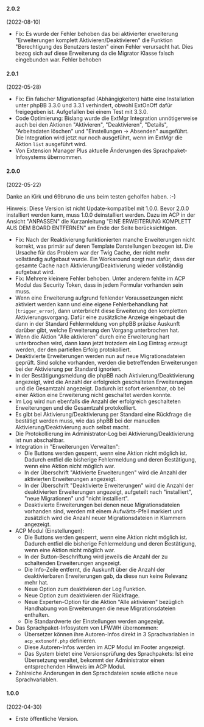 #### 2.0.2
(2022-08-10)

* Fix: Es wurde der Fehler behoben das bei aktivierter erweiterung "Erweiterungen komplett Aktivieren/Deaktivieren" die Funktion "Berechtigung des Benutzers testen" einen Fehler verursacht hat. Dies bezog sich auf diese Erweiterung da die Migrator Klasse falsch eingebunden war. Fehler behoben

#### 2.0.1
(2022-05-28)

* Fix: Ein falscher Migrationspfad (Abhängigkeiten) hätte eine Installation unter phpBB 3.3.0 und 3.3.1 verhindert, obwohl ExtOnOff dafür freigegeben ist. Aufgefallen bei einem Test mit 3.3.0.
* Code Optimierung: Bislang wurde die ExtMgr Integration unnötigerweise auch bei den Aktionen "Aktivieren", "Deaktivieren", "Details", "Arbeitsdaten löschen" und "Einstellungen -> Absenden" ausgeführt. Die Integration wird jetzt nur noch ausgeführt, wenn im ExtMgr die Aktion `list` ausgeführt wird.
* Von Extension Manager Plus aktuelle Änderungen des Sprachpaket-Infosystems übernommen.

#### 2.0.0
(2022-05-22)

Danke an Kirk und 69bruno die uns beim testen geholfen haben. :-)

Hinweis: Diese Version ist nicht Update-kompatibel mit 1.0.0. Bevor 2.0.0 installiert werden kann, muss 1.0.0 deinstalliert werden. Dazu im ACP in der Ansicht "ANPASSEN" die Kurzanleitung "EINE ERWEITERUNG KOMPLETT AUS DEM BOARD ENTFERNEN" am Ende der Seite berücksichtigen.

* Fix: Nach der Reaktivierung funktionierten manche Erweiterungen nicht korrekt, was primär auf deren Template Darstellungen bezogen ist. Die Ursache für das Problem war der Twig Cache, der nicht mehr vollständig aufgebaut wurde. Ein Workaround sorgt nun dafür, dass der gesamte Cache nach Aktivierung/Deaktivierung wieder vollständig aufgebaut wird.
* Fix: Mehrere kleinere Fehler behoben. Unter anderem fehlte im ACP Modul das Security Token, dass in jedem Formular vorhanden sein muss.
* Wenn eine Erweiterung aufgrund fehlender Voraussetzungen nicht aktiviert werden kann und eine eigene Fehlerbehandlung hat (`trigger_error`), dann unterbricht diese Erweiterung den kompletten Aktivierungsvorgang. Dafür eine zusätzliche Anzeige eingebaut die dann in der Standard Fehlermeldung von phpBB präzise Auskunft darüber gibt, welche Erweiterung den Vorgang unterbrochen hat.
* Wenn die Aktion "Alle aktivieren" durch eine Erweiterung hart unterbrochen wird, dann kann jetzt trotzdem ein Log Eintrag erzeugt werden, der den partiellen Erfolg protokolliert.
* Deaktivierte Erweiterungen werden nun auf neue Migrationsdateien geprüft. Sind solche vorhanden, werden die betreffenden Erweiterungen bei der Aktivierung per Standard ignoriert.
* In der Bestätigungsmeldung die phpBB nach Aktivierung/Deaktivierung angezeigt, wird die Anzahl der erfolgreich geschalteten Erweiterungen und die Gesamtzahl angezeigt. Dadurch ist sofort erkennbar, ob bei einer Aktion eine Erweiterung nicht geschaltet werden konnte.
* Im Log wird nun ebenfalls die Anzahl der erfolgreich geschalteten Erweiterungen und die Gesamtzahl protokolliert.
* Es gibt bei Aktivierung/Deaktivierung per Standard eine Rückfrage die bestätigt werden muss, wie das phpBB bei der manuellen Aktivierung/Deaktivierung auch selbst macht.
* Die Protokollierung im Administrator-Log bei Aktivierung/Deaktivierung ist nun abschaltbar.
* Integration in "Erweiterungen Verwalten":
  * Die Buttons werden gesperrt, wenn eine Aktion nicht möglich ist. Dadurch entfiel die bisherige Fehlermeldung und deren Bestätigung, wenn eine Aktion nicht möglich war.
  * In der Überschrift "Aktivierte Erweiterungen" wird die Anzahl der aktivierten Erweiterungen angezeigt.
  * In der Überschrift "Deaktivierte Erweiterungen" wird die Anzahl der deaktivierten Erweiterungen angezeigt, aufgeteilt nach "installiert", "neue Migrationen" und "nicht installiert".
  * Deaktivierte Erweiterungen bei denen neue Migrationsdateien vorhanden sind, werden mit einem Aufwärts-Pfeil markiert und zusätzlich wird die Anzahl neuer Migrationsdateien in Klammern angezeigt.
* ACP Modul (Einstellungen):
  * Die Buttons werden gesperrt, wenn eine Aktion nicht möglich ist. Dadurch entfiel die bisherige Fehlermeldung und deren Bestätigung, wenn eine Aktion nicht möglich war.
  * In der Button-Beschriftung wird jeweils die Anzahl der zu schaltenden Erweiterungen angezeigt.
  * Die Info-Zeile entfernt, die Auskunft über die Anzahl der deaktivierbaren Erweiterungen gab, da diese nun keine Relevanz mehr hat.
  * Neue Option zum deaktivieren der Log Funktion.
  * Neue Option zum deaktivieren der Rückfrage.
  * Neue Experten-Option für die Aktion "Alle aktivieren" bezüglich Handhabung von Erweiterungen die neue Migrationsdateien enthalten.
  * Die Standardwerte der Einstellungen werden angezeigt.
* Das Sprachpaket-Infosystem von LFWWH übernommen:
  * Übersetzer können ihre Autoren-Infos direkt in 3 Sprachvariablen in `acp_extonoff.php` definieren.
  * Diese Autoren-Infos werden im ACP Modul im Footer angezeigt.
  * Das System bietet eine Versionsprüfung des Sprachpakets: Ist eine Übersetzung veraltet, bekommt der Administrator einen entsprechenden Hinweis im ACP Modul.
* Zahlreiche Änderungen in den Sprachdateien sowie etliche neue Sprachvariablen.

#### 1.0.0
(2022-04-30)

* Erste öffentliche Version.
